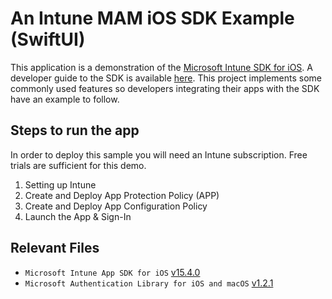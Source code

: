 # An Intune MAM iOS SDK Example (SwiftUI)

This application is a demonstration of the [Microsoft Intune SDK for iOS](https://github.com/msintuneappsdk/ms-intune-app-sdk-ios). A developer guide to the SDK is available [here](https://docs.microsoft.com/intune/app-sdk-ios). This project implements some commonly used features so developers integrating their apps with the SDK have an example to follow.

## Steps to run the app
In order to deploy this sample you will need an Intune subscription. Free trials are sufficient for this demo.

1. Setting up Intune
1. Create and Deploy App Protection Policy (APP)
1. Create and Deploy App Configuration Policy
1. Launch the App & Sign-In

## Relevant Files

- `Microsoft Intune App SDK for iOS` [v15.4.0](https://github.com/msintuneappsdk/ms-intune-app-sdk-ios/releases/tag/15.4.0)
- `Microsoft Authentication Library for iOS and macOS` [v1.2.1](https://github.com/AzureAD/microsoft-authentication-library-for-objc/releases/tag/1.2.1)
